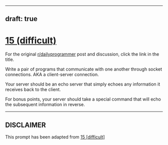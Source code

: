 ---
draft: true
----

# [15 (difficult)](https://www.reddit.com/r/dailyprogrammer/comments/q4dz1/2242012_challenge_15_difficult/)

For the original [r/dailyprogrammer](https://www.reddit.com/r/dailyprogrammer/) post and discussion, click the link in the title.

Write a pair of programs that communicate with one another through socket connections. AKA a client-server connection.

Your server should be an echo server that simply echoes any information it receives back to the client. 

For bonus points, your server should take a special command that will echo the subsequent information in reverse. 


----
## **DISCLAIMER**
This prompt has been adapted from [15 [difficult]](https://www.reddit.com/r/dailyprogrammer/comments/q4dz1/2242012_challenge_15_difficult/
)
